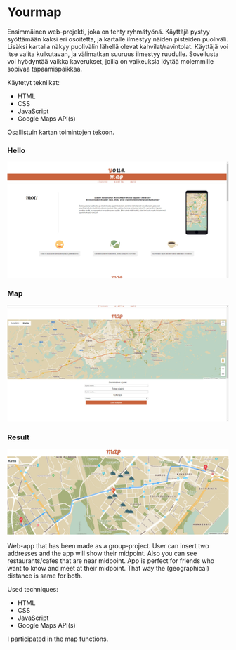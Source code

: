 <h1>Yourmap</h1>

Ensimmäinen web-projekti, joka on tehty ryhmätyönä. Käyttäjä pystyy syöttämään kaksi eri osoitetta, ja kartalle ilmestyy näiden pisteiden puoliväli. Lisäksi kartalla näkyy puolivälin lähellä olevat kahvilat/ravintolat. Käyttäjä voi itse valita kulkutavan, ja välimatkan suuruus ilmestyy ruudulle. Sovellusta voi hyödyntää vaikka kaverukset, joilla on vaikeuksia löytää molemmille sopivaa tapaamispaikkaa.

Käytetyt tekniikat:
- HTML
- CSS
- JavaScript
- Google Maps API(s)

Osallistuin kartan toimintojen tekoon.

<h3>Hello</h3>
<img src="images/hello.jpeg">

<h3>Map</h3>
<img src="images/map.jpeg">

<h3>Result</h3>
<img src="images/route.jpeg">

Web-app that has been made as a group-project. User can insert two addresses and the app will show their midpoint. Also you can see restaurants/cafes that are near midpoint. App is perfect for friends who want to know and meet at their midpoint. That way the (geographical) distance is same for both. 

Used techniques:
- HTML
- CSS
- JavaScript
- Google Maps API(s)

I participated in the map functions.
